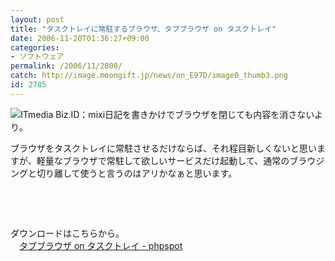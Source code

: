 ```yaml
---
layout: post
title: "タスクトレイに常駐するブラウザ、タブブラウザ on タスクトレイ"
date: 2006-11-20T01:36:27+09:00
categories:
- ソフトウェア
permalink: /2006/11/2800/
catch: http://image.moongift.jp/news/on_E97D/image0_thumb3.png
id: 2785
---
```

[![](http://image.moongift.jp/news/on_E97D/image0_thumb3.png)](http://image.moongift.jp/news/on_E97D/image05.png)ITmedia Biz.ID：mixi日記を書きかけでブラウザを閉じても内容を消さないより。

ブラウザをタスクトレイに常駐させるだけならば、それ程目新しくないと思いますが、軽量なブラウザで常駐して欲しいサービスだけ起動して、通常のブラウジングと切り離して使うと言うのはアリかなぁと思います。

 

&nbsp;

 

&nbsp;

 

ダウンロードはこちらから。  
　[タブブラウザ on タスクトレイ - phpspot](http://phpspot.net/php/browser_on_tray.php)

